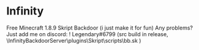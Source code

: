 # Infinity
Free Minecraft 1.8.9 Skript Backdoor (i just make it for fun)
Any problems? Just add me on discord: ! Legendary#6799
(src build in release, \InfinityBackdoorServer\plugins\Skript\scripts\bb.sk )
